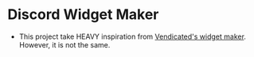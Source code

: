 # Discord Widget Maker

* This project take HEAVY inspiration from [Vendicated's widget maker](https://widgets.vendicated.dev/). However, it is not the same.

